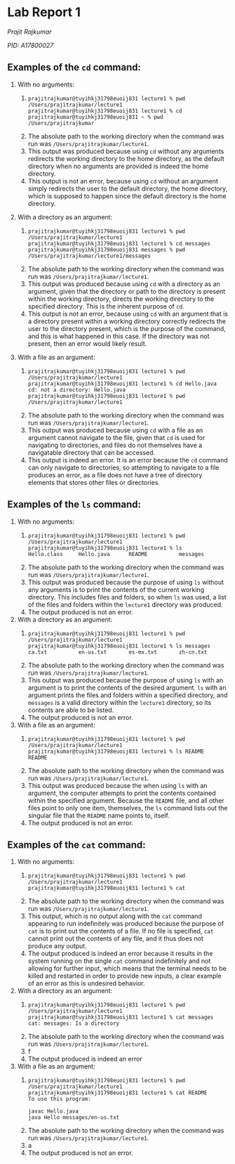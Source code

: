 # Lab Report 1
*Prajit Rajkumar*

*PID: A17800027*

## Examples of the `cd` command:
1. With no arguments:
    1.  ```
        prajitrajkumar@tuyihkj31798euoij831 lecture1 % pwd
        /Users/prajitrajkumar/lecture1
        prajitrajkumar@tuyihkj31798euoij831 lecture1 % cd
        prajitrajkumar@tuyihkj31798euoij831 ~ % pwd
        /Users/prajitrajkumar
        ```
    2. The absolute path to the working directory when the command was run was `/Users/prajitrajkumar/lecture1`.
    3. This output was produced because using `cd` without any arguments redirects the working directory to the home directory, as 
       the default directory when no arguments are provided is indeed the home directory.
    4. This output is not an error, because using `cd` without an argument simply redirects the user to the default 
       directory, the home directory, which is supposed to happen since the default directory is the home directory.

2. With a directory as an argument:
    1. ```
       prajitrajkumar@tuyihkj31798euoij831 lecture1 % pwd
       /Users/prajitrajkumar/lecture1
       prajitrajkumar@tuyihkj31798euoij831 lecture1 % cd messages
       prajitrajkumar@tuyihkj31798euoij831 messages % pwd
       /Users/prajitrajkumar/lecture1/messages
       ```
   2. The absolute path to the working directory when the command was run was `/Users/prajitrajkumar/lecture1`.
   3. This output was produced because using `cd` with a directory as an argument, given that the directory or path to the directory is present within the working directory, directs the working directory to the specified directory. This is the inherent purpose of `cd`.
   4. This output is not an error, because using `cd` with an argument that is a directory present within a working directory correctly redirects the user to the directory present, which is the purpose of the command, and this is what happened in this case. If the directory was not present, then an error would likely result.

3. With a file as an argument:
   1. ```
      prajitrajkumar@tuyihkj31798euoij831 lecture1 % pwd     
      /Users/prajitrajkumar/lecture1
      prajitrajkumar@tuyihkj31798euoij831 lecture1 % cd Hello.java
      cd: not a directory: Hello.java
      prajitrajkumar@tuyihkj31798euoij831 lecture1 % pwd
      /Users/prajitrajkumar/lecture1
      ```
   2. The absolute path to the working directory when the command was run was `/Users/prajitrajkumar/lecture1`.
   3. This output was produced because using `cd` with a file as an argument cannot navigate to the file, given that `cd` is used for navigating to directories, and files do not themselves have a navigatable directory that can be accessed.
   4. This output is indeed an error. It is an error because the `cd` command can only navigate to directories, so attempting to navigate to a file produces an error, as a file does not have a tree of directory elements that stores other files or directories.

## Examples of the `ls` command:
1. With no arguments:
   1. ```
      prajitrajkumar@tuyihkj31798euoij831 lecture1 % pwd
      /Users/prajitrajkumar/lecture1
      prajitrajkumar@tuyihkj31798euoij831 lecture1 % ls
      Hello.class     Hello.java      README          messages
      ```
   2. The absolute path to the working directory when the command was run was `/Users/prajitrajkumar/lecture1`.
   3. This output was produced because the purpose of using `ls` without any arguments is to print the contents of the current working directory. This includes files and folders, so when `ls` was used, a list of the files and folders within the `lecture1` directory was produced.
   4. The output produced is not an error.
2. With a directory as an argument:
   1. ```
      prajitrajkumar@tuyihkj31798euoij831 lecture1 % pwd
      /Users/prajitrajkumar/lecture1
      prajitrajkumar@tuyihkj31798euoij831 lecture1 % ls messages
      ca.txt          en-us.txt       es-mx.txt       zh-cn.txt
      ```
   2. The absolute path to the working directory when the command was run was `/Users/prajitrajkumar/lecture1`.
   3. This output was produced because the purpose of using `ls` with an argument is to print the contents of the desired argument. `ls` with an argument prints the files and folders within a specified directory, and `messages` is a valid directory within the `lecture1` directory, so its contents are able to be listed.
   4. The output produced is not an error.
3. With a file as an argument:
   1. ```
      prajitrajkumar@tuyihkj31798euoij831 lecture1 % pwd
      /Users/prajitrajkumar/lecture1
      prajitrajkumar@tuyihkj31798euoij831 lecture1 % ls README
      README
      ```
   2. The absolute path to the working directory when the command was run was `/Users/prajitrajkumar/lecture1`.
   3. This output was produced because the when using `ls` with an argument, the computer attempts to print the contents contained within the specified argument. Because the `README` file, and all other files point to only one item, themselves, the `ls` command lists out the singular file that the `README` name points to, itself.
   4. The output produced is not an error.
## Examples of the `cat` command:
1. With no arguments:
   1. ```
      prajitrajkumar@tuyihkj31798euoij831 lecture1 % pwd
      /Users/prajitrajkumar/lecture1
      prajitrajkumar@tuyihkj31798euoij831 lecture1 % cat
      
      ```
   2. The absolute path to the working directory when the command was run was `/Users/prajitrajkumar/lecture1`.
   3. This output, which is no output along with the `cat` command appearing to run indefinitely was produced because the purpose of `cat` is to print out the contents of a file. If no file is specified, `cat` cannot print out the contents of any file, and it thus does not produce any output.
   4. The output produced is indeed an error because it results in the system running on the single `cat` command indefinitely and not allowing for further input, which means that the terminal needs to be killed and restarted in order to provide new inputs, a clear example of an error as this is undesired behavior.
2. With a directory as an argument:
   1. ```
      prajitrajkumar@tuyihkj31798euoij831 lecture1 % pwd
      /Users/prajitrajkumar/lecture1
      prajitrajkumar@tuyihkj31798euoij831 lecture1 % cat messages
      cat: messages: Is a directory
      ```
   2. The absolute path to the working directory when the command was run was `/Users/prajitrajkumar/lecture1`.
   3. f
   4. The output produced is indeed an error 
3. With a file as an argument:
   1. ```
      prajitrajkumar@tuyihkj31798euoij831 lecture1 % pwd        
      /Users/prajitrajkumar/lecture1
      prajitrajkumar@tuyihkj31798euoij831 lecture1 % cat README
      To use this program:
      
      javac Hello.java
      java Hello messages/en-us.txt
      ```
   2. The absolute path to the working directory when the command was run was `/Users/prajitrajkumar/lecture1`.
   3. a
   4. The output produced is not an error.
